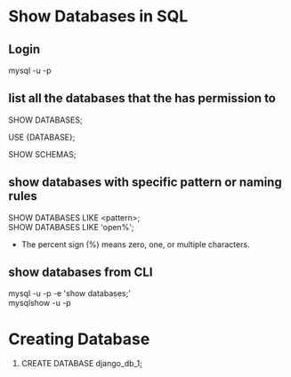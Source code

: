 # Show Databases in SQL

## Login

mysql -u <user> -p

## list all the databases that the <user> has permission to

SHOW DATABASES;

USE {DATABASE};

SHOW SCHEMAS;

## show databases with specific pattern or naming rules

SHOW DATABASES LIKE \<pattern\>; <br>
SHOW DATABASES LIKE 'open%';

- The percent sign (%) means zero, one, or multiple characters.

## show databases from CLI

mysql -u <user> -p -e 'show databases;' <br>
mysqlshow -u <user> -p

# Creating Database

1. CREATE DATABASE django_db_1;
